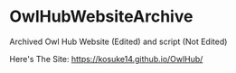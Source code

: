 # OwlHubWebsiteArchive
Archived Owl Hub Website (Edited) and script (Not Edited)

Here's The Site:
https://kosuke14.github.io/OwlHub/
